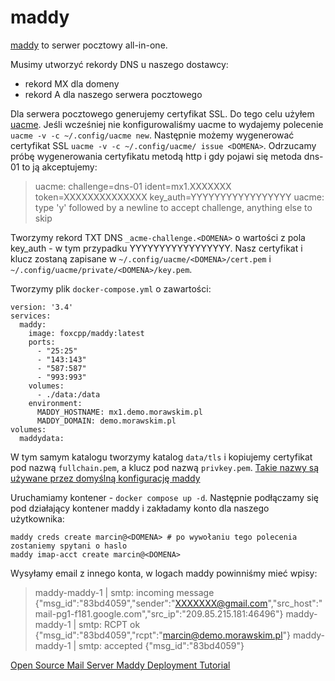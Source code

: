# maddy

[maddy](https://github.com/foxcpp/maddy) to serwer pocztowy all-in-one.

Musimy utworzyć rekordy DNS u naszego dostawcy:
 * rekord MX dla domeny
 * rekord A dla naszego serwera pocztowego

Dla serwera pocztowego generujemy certyfikat SSL.
Do tego celu użyłem [uacme](https://github.com/ndilieto/uacme).
Jeśli wcześniej nie konfigurowaliśmy uacme to wydajemy polecenie `uacme -v -c ~/.config/uacme new`.
Następnie możemy wygenerować certyfikat SSL `uacme -v -c ~/.config/uacme/ issue <DOMENA>`.
Odrzucamy próbę wygenerowania certyfikatu metodą http i gdy pojawi się metoda dns-01 to ją akceptujemy:

> uacme: challenge=dns-01 ident=mx1.XXXXXXX token=XXXXXXXXXXXXXX key_auth=YYYYYYYYYYYYYYYYY
> uacme: type 'y' followed by a newline to accept challenge, anything else to skip

Tworzymy rekord TXT DNS `_acme-challenge.<DOMENA>` o wartości z pola key_auth - w tym przypadku YYYYYYYYYYYYYYYYY.
Nasz certyfikat i klucz zostaną zapisane w `~/.config/uacme/<DOMENA>/cert.pem` i `~/.config/uacme/private/<DOMENA>/key.pem`.

Tworzymy plik `docker-compose.yml` o zawartości:

```
version: '3.4'
services:
  maddy:
    image: foxcpp/maddy:latest
    ports:
      - "25:25"
      - "143:143"
      - "587:587"
      - "993:993"
    volumes:
      - ./data:/data
    environment:
      MADDY_HOSTNAME: mx1.demo.morawskim.pl
      MADDY_DOMAIN: demo.morawskim.pl
volumes:
  maddydata:
```

W tym samym katalogu tworzymy katalog `data/tls` i kopiujemy certyfikat pod nazwą `fullchain.pem`, a klucz pod nazwą `privkey.pem`.
[Takie nazwy są używane przez domyślną konfigurację maddy](https://github.com/foxcpp/maddy/blob/de756c8dc52b69efa511c8340aa29af76c407f93/maddy.conf.docker#L16)

Uruchamiamy kontener - `docker compose up -d`. 
Następnie podłączamy się pod działający kontener maddy i zakładamy konto dla naszego użytkownika:
```
maddy creds create marcin@<DOMENA> # po wywołaniu tego polecenia zostaniemy spytani o haslo
maddy imap-acct create marcin@<DOMENA>
```

Wysyłamy email z innego konta, w logach maddy powinniśmy mieć wpisy:
>
>maddy-maddy-1  | smtp: incoming message {"msg_id":"83bd4059","sender":"XXXXXXX@gmail.com","src_host":"mail-pg1-f181.google.com","src_ip":"209.85.215.181:46496"}
>maddy-maddy-1  | smtp: RCPT ok  {"msg_id":"83bd4059","rcpt":"marcin@demo.morawskim.pl"}
>maddy-maddy-1  | smtp: accepted {"msg_id":"83bd4059"}


[Open Source Mail Server Maddy Deployment Tutorial](https://lwebapp.com/en/post/maddy-mail-server)
